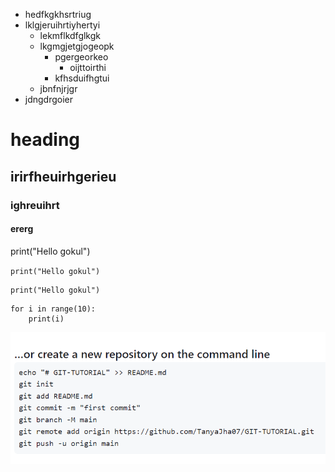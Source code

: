 - hedfkgkhsrtriug
- lklgjeruihrtiyhertyi
    - lekmflkdfglkgk
    - lkgmgjetgjogeopk
        - pgergeorkeo
            - oijttoirthi
        - kfhsduifhgtui
    - jbnfnjrjgr
- jdngdrgoier

# heading
## irirfheuirhgerieu
### ighreuihrt
#### ererg

print("Hello gokul")

`print("Hello gokul")`

```
print("Hello gokul")
```
```
for i in range(10):
    print(i)
```
![Alt text](image.png)
